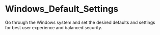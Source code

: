 # Windows_Default_Settings
Go through the Windows system and set the desired defaults and settings for best user experience and balanced security.
